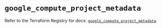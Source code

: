 # `google_compute_project_metadata`

Refer to the Terraform Registry for docs: [`google_compute_project_metadata`](https://registry.terraform.io/providers/hashicorp/google/6.16.0/docs/resources/compute_project_metadata).
